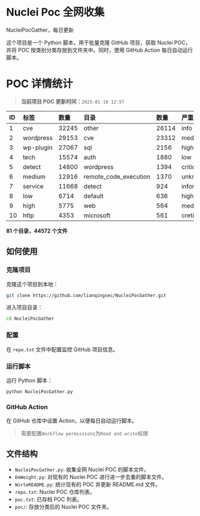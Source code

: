 # Nuclei Poc 全网收集
NucleiPocGather，每日更新

这个项目是一个 Python 脚本，用于批量克隆 GitHub 项目，获取 Nuclei POC，并将 POC 按类别分类存放到文件夹中。同时，使用 GitHub Action 每日自动运行脚本。
# POC 详情统计

> **当前项目 POC 更新时间：**`2025-01-18 12:57`

| ID | 标签      | 数量 | 目录       | 数量 | 严重性   | 数量 |
|:---| :-------- | :--- | :--------- | :--- | :------- | :--- |
| 1 | cve | 32245 | other | 26114 | info | 20637 |
| 2 | wordpress | 29153 | cve | 23312 | medium | 17395 |
| 3 | wp-plugin | 27067 | sql | 2156 | high | 11678 |
| 4 | tech | 15574 | auth | 1880 | low | 7776 |
| 5 | detect | 14800 | wordpress | 1394 | critical | 5899 |
| 6 | medium | 12916 | remote_code_execution | 1370 | unknown | 62 |
| 7 | service | 11668 | detect | 924 | informative | 18 |
| 8 | low | 6714 | default | 636 | hight | 15 |
| 9 | high | 5775 | web | 564 | meduim | 10 |
| 10 | http | 4353 | microsoft | 561 | cretical | 2 |

**81 个目录，44572 个文件**
## 如何使用

### 克隆项目

克隆这个项目到本地：

```bash
git clone https://github.com/lianqingsec/NucleiPocGather.git
```

进入项目目录：

```bash
cd NucleiPocGather
```

### 配置

在 `repo.txt` 文件中配置监控 GitHub 项目信息。

### 运行脚本

运行 Python 脚本：

```bash
python NucleiPocGather.py
```

### GitHub Action

在 GitHub 仓库中设置 Action，以便每日自动运行脚本。

> 需要配置`Workflow permissions`为`Read and write`权限

## 文件结构

- `NucleiPocGather.py`: 收集全网 Nuclei POC 的脚本文件。
- `DeWeight.py`: 对现有的 Nuclei POC 进行进一步去重的脚本文件。
- `WirteREADME.py`: 统计现有的 POC 并更新 README.md 文件。
- `repo.txt`: Nuclei POC 仓库列表。
- `poc.txt`: 已存档 POC 列表。
- `poc/`: 存放分类后的 Nuclei POC 文件夹。

